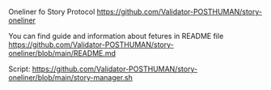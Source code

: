 Oneliner fo Story Protocol https://github.com/Validator-POSTHUMAN/story-oneliner

You can find guide and information about fetures in README file https://github.com/Validator-POSTHUMAN/story-oneliner/blob/main/README.md

Script: https://github.com/Validator-POSTHUMAN/story-oneliner/blob/main/story-manager.sh
